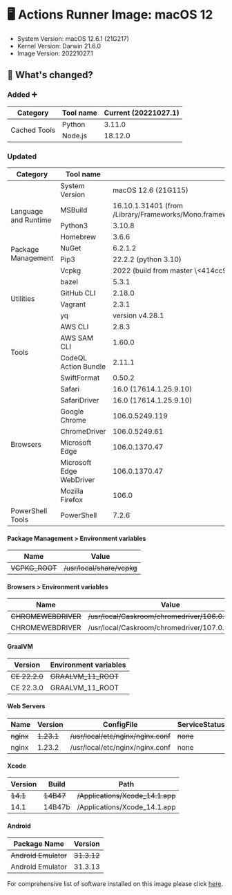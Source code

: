 # :desktop_computer: Actions Runner Image: macOS 12
- System Version: macOS 12.6.1 (21G217)
- Kernel Version: Darwin 21.6.0
- Image Version: 20221027.1

## :mega: What's changed?
### Added :heavy_plus_sign:
<table>
  <thead>
    <th>Category</th>
    <th>Tool name</th>
    <th>Current (20221027.1)</th>
  </thead>
  <tbody>
    <tr>
      <td rowspan=2>Cached Tools</td>
      <td>Python</td>
      <td>3.11.0</td>
    </tr>
    <tr>
      <td>Node.js</td>
      <td>18.12.0</td>
    </tr>
  </tbody>
</table>


### Updated
<table>
  <thead>
    <th>Category</th>
    <th>Tool name</th>
    <th>Previous (20221018.2)</th>
    <th>Current (20221027.1)</th>
  </thead>
  <tbody>
    <tr>
      <td rowspan=1></td>
      <td>System Version</td>
      <td>macOS 12.6 (21G115)</td>
      <td>macOS 12.6.1 (21G217)</td>
    </tr>
    <tr>
      <td rowspan=2>Language and Runtime</td>
      <td>MSBuild</td>
      <td>16.10.1.31401 (from /Library/Frameworks/Mono.framework/Versions/6.12.0/lib/mono/msbuild/15.0/bin/MSBuild.dll)</td>
      <td>16.10.1.51301 (from /Library/Frameworks/Mono.framework/Versions/6.12.0/lib/mono/msbuild/15.0/bin/MSBuild.dll)</td>
    </tr>
    <tr>
      <td>Python3</td>
      <td>3.10.8</td>
      <td>3.11.0</td>
    </tr>
    <tr>
      <td rowspan=4>Package Management</td>
      <td>Homebrew</td>
      <td>3.6.6</td>
      <td>3.6.7</td>
    </tr>
    <tr>
      <td>NuGet</td>
      <td>6.2.1.2</td>
      <td>6.3.1.1</td>
    </tr>
    <tr>
      <td>Pip3</td>
      <td>22.2.2 (python 3.10)</td>
      <td>22.3 (python 3.11)</td>
    </tr>
    <tr>
      <td>Vcpkg</td>
      <td>2022 (build from master \<414cc9528>)</td>
      <td>2022 (build from master \<2de7f388c>)</td>
    </tr>
    <tr>
      <td rowspan=4>Utilities</td>
      <td>bazel</td>
      <td>5.3.1</td>
      <td>5.3.2</td>
    </tr>
    <tr>
      <td>GitHub CLI</td>
      <td>2.18.0</td>
      <td>2.18.1</td>
    </tr>
    <tr>
      <td>Vagrant</td>
      <td>2.3.1</td>
      <td>2.3.2</td>
    </tr>
    <tr>
      <td>yq</td>
      <td>version v4.28.1</td>
      <td>version v4.28.2</td>
    </tr>
    <tr>
      <td rowspan=4>Tools</td>
      <td>AWS CLI</td>
      <td>2.8.3</td>
      <td>2.8.6</td>
    </tr>
    <tr>
      <td>AWS SAM CLI</td>
      <td>1.60.0</td>
      <td>1.61.0</td>
    </tr>
    <tr>
      <td>CodeQL Action Bundle</td>
      <td>2.11.1</td>
      <td>2.11.2</td>
    </tr>
    <tr>
      <td>SwiftFormat</td>
      <td>0.50.2</td>
      <td>0.50.3</td>
    </tr>
    <tr>
      <td rowspan=7>Browsers</td>
      <td>Safari</td>
      <td>16.0 (17614.1.25.9.10)</td>
      <td>16.1 (17614.2.9.1.13)</td>
    </tr>
    <tr>
      <td>SafariDriver</td>
      <td>16.0 (17614.1.25.9.10)</td>
      <td>16.1 (17614.2.9.1.13)</td>
    </tr>
    <tr>
      <td>Google Chrome</td>
      <td>106.0.5249.119</td>
      <td>107.0.5304.87</td>
    </tr>
    <tr>
      <td>ChromeDriver</td>
      <td>106.0.5249.61</td>
      <td>107.0.5304.62</td>
    </tr>
    <tr>
      <td>Microsoft Edge</td>
      <td>106.0.1370.47</td>
      <td>107.0.1418.24</td>
    </tr>
    <tr>
      <td>Microsoft Edge WebDriver</td>
      <td>106.0.1370.47</td>
      <td>107.0.1418.23</td>
    </tr>
    <tr>
      <td>Mozilla Firefox</td>
      <td>106.0</td>
      <td>106.0.2</td>
    </tr>
    <tr>
      <td rowspan=1>PowerShell Tools</td>
      <td>PowerShell</td>
      <td>7.2.6</td>
      <td>7.2.7</td>
    </tr>
  </tbody>
</table>


#### Package Management > Environment variables
| Name           | Value                      |
| -------------- | -------------------------- |
| ~~VCPKG_ROOT~~ | ~~/usr/local/share/vcpkg~~ |

#### Browsers > Environment variables
| Name                | Value                                              |
| ------------------- | -------------------------------------------------- |
| ~~CHROMEWEBDRIVER~~ | ~~/usr/local/Caskroom/chromedriver/106.0.5249.61~~ |
| CHROMEWEBDRIVER     | /usr/local/Caskroom/chromedriver/107.0.5304.62     |

#### GraalVM
| Version       | Environment variables |
| ------------- | --------------------- |
| ~~CE 22.2.0~~ | ~~GRAALVM_11_ROOT~~   |
| CE 22.3.0     | GRAALVM_11_ROOT       |

#### Web Servers
| Name      | Version    | ConfigFile                          | ServiceStatus | ListenPort |
| --------- | ---------- | ----------------------------------- | ------------- | ---------- |
| ~~nginx~~ | ~~1.23.1~~ | ~~/usr/local/etc/nginx/nginx.conf~~ | ~~none~~      | ~~80~~     |
| nginx     | 1.23.2     | /usr/local/etc/nginx/nginx.conf     | none          | 80         |

#### Xcode
| Version  | Build     | Path                             |
| -------- | --------- | -------------------------------- |
| ~~14.1~~ | ~~14B47~~ | ~~/Applications/Xcode_14.1.app~~ |
| 14.1     | 14B47b    | /Applications/Xcode_14.1.app     |

#### Android
| Package Name         | Version     |
| -------------------- | ----------- |
| ~~Android Emulator~~ | ~~31.3.12~~ |
| Android Emulator     | 31.3.13     |




 For comprehensive list of software installed on this image please click [here](https://google.com).
